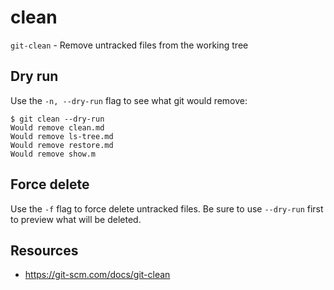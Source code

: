 # clean

`git-clean` - Remove untracked files from the working tree

## Dry run
Use the `-n, --dry-run` flag to see what git would remove:
```
$ git clean --dry-run
Would remove clean.md
Would remove ls-tree.md
Would remove restore.md
Would remove show.m
```

## Force delete
Use the `-f` flag to force delete untracked files. Be sure to use `--dry-run` first to preview what will be deleted.

## Resources
- https://git-scm.com/docs/git-clean
